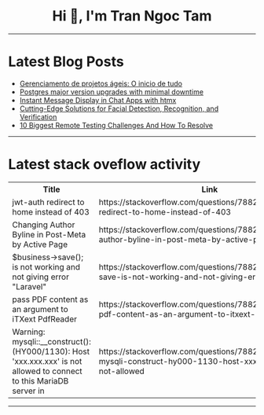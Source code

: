 <h1 align="center">Hi 👋, I'm Tran Ngoc Tam</h1>

---

# Latest Blog Posts 
<!-- BLOG-POST-LIST:START -->
- [Gerenciamento de projetos ágeis: O inicio de tudo](https://dev.to/lima1301lucas/gerenciamento-de-projetos-ageis-o-inicio-de-tudo-4kfa)
- [Postgres major version upgrades with minimal downtime](https://dev.to/xata/postgres-major-version-upgrades-with-minimal-downtime-1k0m)
- [Instant Message Display in Chat Apps with htmx](https://dev.to/kuba_szw/instant-message-display-in-chat-apps-with-htmx-l9d)
- [Cutting-Edge Solutions for Facial Detection, Recognition, and Verification](https://dev.to/api4ai/cutting-edge-solutions-for-facial-detection-recognition-and-verification-5him)
- [10 Biggest Remote Testing Challenges And How To Resolve](https://dev.to/mishrapraveen/10-biggest-remote-testing-challenges-and-how-to-resolve-4351)
<!-- BLOG-POST-LIST:END -->

---

# Latest stack oveflow activity
<table>
  <tr><th>Title</th><th>Link</th></tr>
  <!-- STACKOVERFLOW:START --><tr><td>jwt-auth redirect to home instead of 403</td><td>https://stackoverflow.com/questions/78821071/jwt-auth-redirect-to-home-instead-of-403</td></tr><tr><td>Changing Author Byline in Post-Meta by Active Page</td><td>https://stackoverflow.com/questions/78821029/changing-author-byline-in-post-meta-by-active-page</td></tr><tr><td>$business-&gt;save&lpar;&rpar;; is not working and not giving error &quot;Laravel&quot;</td><td>https://stackoverflow.com/questions/78821010/business-save-is-not-working-and-not-giving-error-laravel</td></tr><tr><td>pass PDF content as an argument to iTXext PdfReader</td><td>https://stackoverflow.com/questions/78820994/pass-pdf-content-as-an-argument-to-itxext-pdfreader</td></tr><tr><td>Warning: mysqli::__construct&lpar;&rpar;: &lpar;HY000/1130&rpar;: Host &#39;xxx.xxx.xxx&#39; is not allowed to connect to this MariaDB server in</td><td>https://stackoverflow.com/questions/78820978/warning-mysqli-construct-hy000-1130-host-xxx-xxx-xxx-is-not-allowed</td></tr><!-- STACKOVERFLOW:END -->
</table>

---


